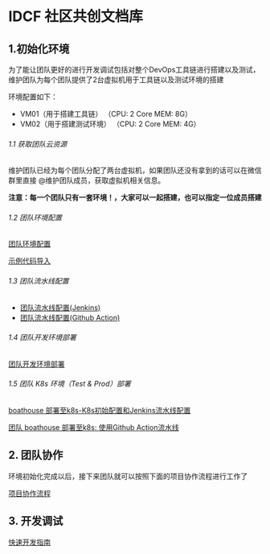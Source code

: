 # IDCF 社区共创文档库

## 1.初始化环境

为了能让团队更好的进行开发调试包括对整个DevOps工具链进行搭建以及测试，维护团队为每个团队提供了2台虚拟机用于工具链以及测试环境的搭建

环境配置如下：

* VM01（用于搭建工具链） （CPU: 2 Core MEM: 8G）
* VM02（用于搭建测试环境） （CPU: 2 Core MEM: 4G）

###### 1.1 获取团队云资源

维护团队已经为每个团队分配了两台虚拟机，如果团队还没有拿到的话可以在微信群里直接 @维护团队成员，获取虚拟机相关信息。

**注意：每一个团队只有一套环境！，大家可以一起搭建，也可以指定一位成员搭建**

###### 1.2 团队环境配置

[团队环境配置](team-env-config.md)

[示例代码导入](verson-control-config.md)


###### 1.3 团队流水线配置

- [团队流水线配置(Jenkins)](team-pipeline-config.md)
- [团队流水线配置(Github Action)](../guide/github-action/README.MD)

###### 1.4 团队开发环境部署
[团队开发环境部署](team-dev-env-deploy.md)

###### 1.5 团队 K8s 环境（Test & Prod）部署

[boathouse 部署至k8s-K8s初始配置和Jenkins流水线配置](team-k8s-env-config.md)

[团队 boathouse 部署至k8s: 使用Github Action流水线](../guide/github-action/README.MD)

## 2. 团队协作

环境初始化完成以后，接下来团队就可以按照下面的项目协作流程进行工作了

[项目协作流程](contributing-flow.md)

## 3. 开发调试

[快速开发指南](dev-guide.md)

